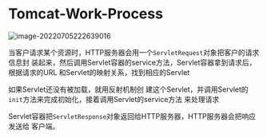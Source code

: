 # Tomcat-Work-Process



![image-20220705222639016](C:/Users/wangnaixing/AppData/Roaming/Typora/typora-user-images/image-20220705222639016.png)

当客户请求某个资源时，HTTP服务器会用一个`ServletRequest`对象把客户的请求信息封 装起来，然后调用Servlet容器的service方法，Servlet容器拿到请求后，根据请求的URL 和Servlet的映射关系，找到相应的Servlet



如果Servlet还没有被加载，就用反射机制创 建这个Servlet，并调用Servlet的`init`方法来完成初始化，接着调用Servlet的service方法 来处理请求



Servlet容器把`ServletResponse`对象返回给HTTP服务器，HTTP服务器会把响应发送给 客户端。



